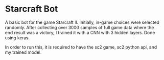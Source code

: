 # Starcraft Bot
A basic bot for the game Starcraft II. Initially, in-game choices were selected randomly. After collecting over 3000 samples of full game data where the end result was a victory, I trained it with a CNN with 3 hidden layers. Done using keras.

In order to run this, it is required to have the sc2 game, sc2 python api, and my trained model.